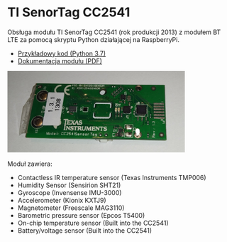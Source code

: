 # TI SenorTag CC2541

Obsługa modułu TI SenorTag CC2541 (rok produkcji 2013) z modułem BT LTE za pomocą skryptu Python działającej na RaspberryPi.<br/>

<ul>
<li><a href="https://github.com/marianwitkowski/misc/blob/master/ti-cc2541/sensor-test.py">Przykładowy kod (Python 3.7)</a>
<li><a href="swru324b.pdf" target="_new">Dokumentacja modułu (PDF)</a>
</ul>

<p>
<img src="IMG_20210101_164237.jpg" width="400" />
</p>

<p>Moduł zawiera:
<ul>
<li>Contactless IR temperature sensor (Texas Instruments TMP006)
  
<li>Humidity Sensor (Sensirion SHT21)

<li>Gyroscope (Invensense IMU-3000)

<li>Accelerometer (Kionix KXTJ9)

<li>Magnetometer (Freescale MAG3110)

<li>Barometric pressure sensor (Epcos T5400)

<li>On-chip temperature sensor (Built into the CC2541)

<li>Battery/voltage sensor (Built into the CC2541)
</ul>

</p>



